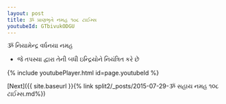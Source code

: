 ```yaml
---
layout: post
title: ૐ પ્રાણભૃતે નમહ ૧૦૮ ટાઈમ્સ
youtubeId: GTbivukODGU
---
```

 
 
 ૐ નિયામેન્દ્ર વર્ધનયા નમહ  
 
 -  જે તપસ્યા દ્વારા તેની બધી ઇન્દ્રિયોને નિયંત્રિત કરે છે 
 
  
 
  
 
 
 
 
 
 


{% include youtubePlayer.html id=page.youtubeId %}
 
[Next]({{ site.baseurl }}{% link  split2/_posts/2015-07-29-ૐ સહાય નમહ ૧૦૮ ટાઈમ્સ.md%})
 
